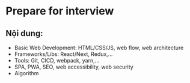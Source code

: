 # Prepare for interview
## Nội dung:
- Basic Web Development: HTML/CSS/JS, web flow, web architecture
- Frameworks/Libs: React/Next, Redux,...
- Tools: Git, CICD, webpack, yarn,...
- SPA, PWA, SEO, web accessibility, web security
- Algorithm
